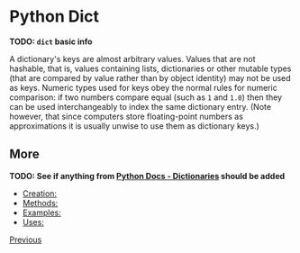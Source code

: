 # Python Dict

**TODO: `dict` basic info**

A dictionary's keys are almost arbitrary values. Values that are not hashable, that is, values containing lists, dictionaries or other mutable types (that are compared by value rather than by object identity) may not be used as keys. Numeric types used for keys obey the normal rules for numeric comparison: if two numbers compare equal (such as `1` and `1.0`) then they can be used interchangeably to index the same dictionary entry. (Note however, that since computers store floating-point numbers as approximations it is usually unwise to use them as dictionary keys.)

## More

**TODO: See if anything from [Python Docs - Dictionaries](https://docs.python.org/3/tutorial/datastructures.html#dictionaries) should be added**

- [Creation:](Python-Mapping-Dict-Creation)
- [Methods:](Python-Mapping-Dict-Methods)
- [Examples:](Python-Mapping-Dict-Examples)
- [Uses:](Python-Mapping-Dict-Uses)

[Previous](Python-More-Builtin-Types)
